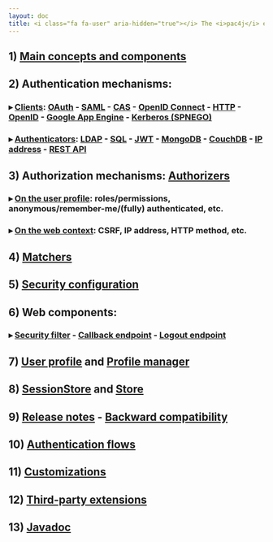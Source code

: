 ```yaml
---
layout: doc
title: <i class="fa fa-user" aria-hidden="true"></i> The <i>pac4j</i> engine/core documentation&#58;
---
```


## 1) [Main concepts and components](main-concepts-and-components.html)

## 2) Authentication mechanisms:

### &#9656; [Clients](clients.html): [OAuth](clients/oauth.html) - [SAML](clients/saml.html) - [CAS](clients/cas.html) - [OpenID Connect](clients/openid-connect.html) - [HTTP](clients/http.html) - [OpenID](clients/openid.html) - [Google App Engine](clients/google-app-engine.html) - [Kerberos (SPNEGO)](clients/kerberos.html)

### &#9656; [Authenticators](authenticators.html): [LDAP](authenticators/ldap.html) - [SQL](authenticators/sql.html) - [JWT](authenticators/jwt.html) - [MongoDB](authenticators/mongodb.html) - [CouchDB](authenticators/couchdb.html) - [IP address](authenticators/ip.html) - [REST API](authenticators/rest.html)

## 3) Authorization mechanisms: [Authorizers](authorizers.html)

### &#9656; [On the user profile](authorizers/profile-authorizers.html): roles/permissions, anonymous/remember-me/(fully) authenticated, etc.

### &#9656; [On the web context](authorizers/web-authorizers.html): CSRF, IP address, HTTP method, etc.

## 4) [Matchers](matchers.html)

## 5) [Security configuration](config.html)

## 6) Web components:

### &#9656; [Security filter](security-filter.html) - [Callback endpoint](callback-endpoint.html) - [Logout endpoint](logout-endpoint.html)

## 7) [User profile](user-profile.html) and [Profile manager](profile-manager.html)

## 8) [SessionStore](session-store.html) and [Store](store.html)

## 9) [Release notes](release-notes.html) - [Backward compatibility](backward-compatibility.html)

## 10) [Authentication flows](authentication-flows.html)

## 11) [Customizations](customizations.html)

## 12) [Third-party extensions](extensions.html)

## 13) [Javadoc](https://www.javadoc.io/doc/org.pac4j/pac4j-core/4.1.0/index.html)
